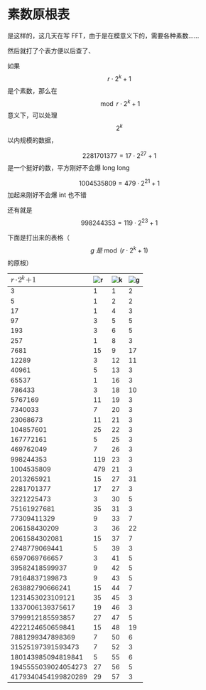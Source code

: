 # 素数原根表

是这样的，这几天在写 FFT，由于是在模意义下的，需要各种素数……



然后就打了个表方便以后查了、



如果  $$r \cdot 2^k + 1 $$ 是个素数，那么在$$\bmod r \cdot 2^k + 1$$意义下，可以处理 $$2^k$$以内规模的数据，



$$2281701377=17\cdot 2^{27}+1 $$是一个挺好的数，平方刚好不会爆 long long



$$1004535809=479\cdot 2^{21}+1$$ 加起来刚好不会爆 int 也不错



还有就是 $$998244353=119 \cdot 2^{23}+1$$

下面是打出来的表格（$$g \ 是\bmod (r \cdot 2^k + 1)$$的原根）



| ![](/assets/import.png) | ![](http://blog.miskcoo.com/wp-content/plugins/latex/cache/tex_4b43b0aee35624cd95b910189b3dc231.gif "r") | ![](http://blog.miskcoo.com/wp-content/plugins/latex/cache/tex_8ce4b16b22b58894aa86c421e8759df3.gif "k") | ![](http://blog.miskcoo.com/wp-content/plugins/latex/cache/tex_b2f5ff47436671b6e533d8dc3614845d.gif "g") |
| :--- | :--- | :--- | :--- |
| 3 | 1 | 1 | 2 |
| 5 | 1 | 2 | 2 |
| 17 | 1 | 4 | 3 |
| 97 | 3 | 5 | 5 |
| 193 | 3 | 6 | 5 |
| 257 | 1 | 8 | 3 |
| 7681 | 15 | 9 | 17 |
| 12289 | 3 | 12 | 11 |
| 40961 | 5 | 13 | 3 |
| 65537 | 1 | 16 | 3 |
| 786433 | 3 | 18 | 10 |
| 5767169 | 11 | 19 | 3 |
| 7340033 | 7 | 20 | 3 |
| 23068673 | 11 | 21 | 3 |
| 104857601 | 25 | 22 | 3 |
| 167772161 | 5 | 25 | 3 |
| 469762049 | 7 | 26 | 3 |
| 998244353 | 119 | 23 | 3 |
| 1004535809 | 479 | 21 | 3 |
| 2013265921 | 15 | 27 | 31 |
| 2281701377 | 17 | 27 | 3 |
| 3221225473 | 3 | 30 | 5 |
| 75161927681 | 35 | 31 | 3 |
| 77309411329 | 9 | 33 | 7 |
| 206158430209 | 3 | 36 | 22 |
| 2061584302081 | 15 | 37 | 7 |
| 2748779069441 | 5 | 39 | 3 |
| 6597069766657 | 3 | 41 | 5 |
| 39582418599937 | 9 | 42 | 5 |
| 79164837199873 | 9 | 43 | 5 |
| 263882790666241 | 15 | 44 | 7 |
| 1231453023109121 | 35 | 45 | 3 |
| 1337006139375617 | 19 | 46 | 3 |
| 3799912185593857 | 27 | 47 | 5 |
| 4222124650659841 | 15 | 48 | 19 |
| 7881299347898369 | 7 | 50 | 6 |
| 31525197391593473 | 7 | 52 | 3 |
| 180143985094819841 | 5 | 55 | 6 |
| 1945555039024054273 | 27 | 56 | 5 |
| 4179340454199820289 | 29 | 57 | 3 |



